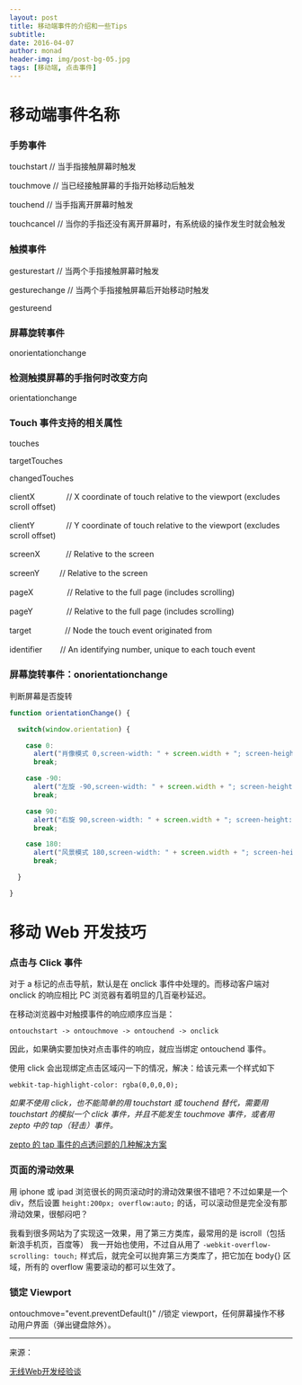 ```yaml
---
layout: post
title: 移动端事件的介绍和一些Tips
subtitle:
date: 2016-04-07
author: monad
header-img: img/post-bg-05.jpg
tags: [移动端, 点击事件]
---
```


# 移动端事件名称

### 手势事件

touchstart // 当手指接触屏幕时触发

touchmove // 当已经接触屏幕的手指开始移动后触发

touchend // 当手指离开屏幕时触发

touchcancel // 当你的手指还没有离开屏幕时，有系统级的操作发生时就会触发

### 触摸事件

gesturestart // 当两个手指接触屏幕时触发

gesturechange // 当两个手指接触屏幕后开始移动时触发

gestureend

### 屏幕旋转事件

onorientationchange

### 检测触摸屏幕的手指何时改变方向

orientationchange

### Touch 事件支持的相关属性

touches

targetTouches

changedTouches

clientX　　　　// X coordinate of touch relative to the viewport (excludes scroll offset)

clientY　　　　// Y coordinate of touch relative to the viewport (excludes scroll offset)

screenX　　　 // Relative to the screen

screenY 　　 // Relative to the screen

pageX　　 　　// Relative to the full page (includes scrolling)

pageY　　　　 // Relative to the full page (includes scrolling)

target　　　　 // Node the touch event originated from

identifier　　 // An identifying number, unique to each touch event

### 屏幕旋转事件：onorientationchange

判断屏幕是否旋转

```js
function orientationChange() {

  switch(window.orientation) {

    case 0:
      alert("肖像模式 0,screen-width: " + screen.width + "; screen-height:" + screen.height);
      break;

    case -90:
      alert("左旋 -90,screen-width: " + screen.width + "; screen-height:" + screen.height);
      break;

    case 90:
      alert("右旋 90,screen-width: " + screen.width + "; screen-height:" + screen.height);
      break;

    case 180:
      alert("风景模式 180,screen-width: " + screen.width + "; screen-height:" + screen.height);
      break;

  }

}
```

# 移动 Web 开发技巧

### 点击与 Click 事件

对于 a 标记的点击导航，默认是在 onclick 事件中处理的。而移动客户端对 onclick 的响应相比 PC 浏览器有着明显的几百毫秒延迟。

在移动浏览器中对触摸事件的响应顺序应当是：

`ontouchstart -> ontouchmove -> ontouchend -> onclick`

因此，如果确实要加快对点击事件的响应，就应当绑定 ontouchend 事件。

使用 click 会出现绑定点击区域闪一下的情况，解决：给该元素一个样式如下

`webkit-tap-highlight-color: rgba(0,0,0,0); `

*如果不使用 click，也不能简单的用 touchstart 或 touchend 替代，需要用 touchstart 的模拟一个 click 事件，并且不能发生 touchmove 事件，或者用 zepto 中的 tap（轻击）事件。*

[zepto 的 tap 事件的点透问题的几种解决方案](http://monadproxy.lofter.com/post/1cf97aac_a892bee)

### 页面的滑动效果

用 iphone 或 ipad 浏览很长的网页滚动时的滑动效果很不错吧？不过如果是一个 div，然后设置 `height:200px; overflow:auto;` 的话，可以滚动但是完全没有那滑动效果，很郁闷吧？

我看到很多网站为了实现这一效果，用了第三方类库，最常用的是 iscroll（包括新浪手机页，百度等） 我一开始也使用，不过自从用了 `-webkit-overflow-scrolling: touch;` 样式后，就完全可以抛弃第三方类库了，把它加在 body{} 区域，所有的 overflow 需要滚动的都可以生效了。

### 锁定 Viewport

ontouchmove="event.preventDefault()" //锁定 viewport，任何屏幕操作不移动用户界面（弹出键盘除外）。

------

来源：

[无线Web开发经验谈](http://am-team.github.io/amg/dev-exp-doc.html)

